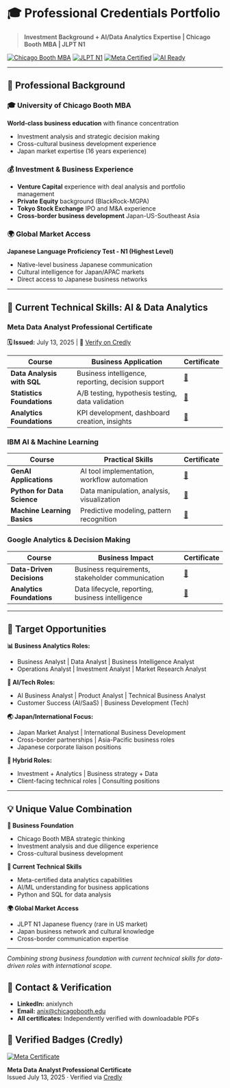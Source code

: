 # 🎓 Professional Credentials Portfolio

> **Investment Background + AI/Data Analytics Expertise | Chicago Booth MBA | JLPT N1**

[![Chicago Booth MBA](https://img.shields.io/badge/MBA-University%20of%20Chicago%20Booth-maroon?style=for-the-badge&logo=graduation-cap)](.)
[![JLPT N1](https://img.shields.io/badge/Japanese-JLPT%20N1%20Master-red?style=for-the-badge&logo=japan)](.)
[![Meta Certified](https://img.shields.io/badge/Meta-Data%20Analyst%20Professional-1877F2?style=for-the-badge&logo=meta)](https://www.credly.com/badges/b3bc1002-6ae8-43dd-a018-b82cef8586e6/public_url)
[![AI Ready](https://img.shields.io/badge/Skills-AI%20%7C%20Data%20Analytics%20%7C%20Investment-blue?style=for-the-badge)](.)

---

## 💼 **Professional Background**

### 🎓 **University of Chicago Booth MBA**
**World-class business education** with finance concentration
- Investment analysis and strategic decision making
- Cross-cultural business development experience
- Japan market expertise (16 years experience)

### 💰 **Investment & Business Experience**
- **Venture Capital** experience with deal analysis and portfolio management
- **Private Equity** background (BlackRock-MGPA)
- **Tokyo Stock Exchange** IPO and M&A experience
- **Cross-border business development** Japan-US-Southeast Asia

### 🌍 **Global Market Access**
**Japanese Language Proficiency Test - N1 (Highest Level)**
- Native-level business Japanese communication
- Cultural intelligence for Japan/APAC markets
- Direct access to Japanese business networks

---

## 🤖 **Current Technical Skills: AI & Data Analytics**

### **Meta Data Analyst Professional Certificate**
**🗓 Issued:** July 13, 2025 | **🔗** [Verify on Credly](https://www.credly.com/badges/b3bc1002-6ae8-43dd-a018-b82cef8586e6/public_url)

| Course | Business Application | Certificate |
|--------|---------------------|-------------|
| **Data Analysis with SQL** | Business intelligence, reporting, decision support | [📄](certificates/coursera/Data_Analysis_Sheets_SQL_Meta_C3V7ZDS2J845.pdf) |
| **Statistics Foundations** | A/B testing, hypothesis testing, data validation | [📄](certificates/coursera/Statistics_Foundations_Meta_18W5WTKQZL5L.pdf) |
| **Analytics Foundations** | KPI development, dashboard creation, insights | [📄](certificates/coursera/Intro_Data_Analytics_Meta_2IYOKGJMCPES.pdf) |

### **IBM AI & Machine Learning**
| Course | Practical Skills | Certificate |
|--------|-----------------|-------------|
| **GenAI Applications** | AI tool implementation, workflow automation | [📄](certificates/coursera/GenAI_Apps_Get_Started_IBM_VUZ45GBH8B7L.pdf) |
| **Python for Data Science** | Data manipulation, analysis, visualization | [📄](certificates/coursera/Python_Data_Science_IBM_9BZ13BA5RR8P.pdf) |
| **Machine Learning Basics** | Predictive modeling, pattern recognition | [📄](certificates/coursera/EDA_Machine_Learning_IBM_3K9PDNHUE9YQ.pdf) |

### **Google Analytics & Decision Making**
| Course | Business Impact | Certificate |
|--------|----------------|-------------|
| **Data-Driven Decisions** | Business requirements, stakeholder communication | [📄](certificates/coursera/Ask_Questions_Make_Decisions_Google_UTYWUATZ8NE2.pdf) |
| **Analytics Foundations** | Data lifecycle, reporting, business intelligence | [📄](certificates/coursera/Foundations_Data_Everywhere_Google_KYJQWUUBYFT4.pdf) |

---

## 🎯 **Target Opportunities**

**📊 Business Analytics Roles:**
- Business Analyst | Data Analyst | Business Intelligence Analyst
- Operations Analyst | Investment Analyst | Market Research Analyst

**🤖 AI/Tech Roles:**
- AI Business Analyst | Product Analyst | Technical Business Analyst  
- Customer Success (AI/SaaS) | Business Development (Tech)

**🌏 Japan/International Focus:**
- Japan Market Analyst | International Business Development
- Cross-border partnerships | Asia-Pacific business roles
- Japanese corporate liaison positions

**💼 Hybrid Roles:**
- Investment + Analytics | Business strategy + Data
- Client-facing technical roles | Consulting positions

---

## 💡 **Unique Value Combination**

**🏦 Business Foundation**
- Chicago Booth MBA strategic thinking
- Investment analysis and due diligence experience
- Cross-cultural business development

**🔧 Current Technical Skills**  
- Meta-certified data analytics capabilities
- AI/ML understanding for business applications
- Python and SQL for data analysis

**🌍 Global Market Access**
- JLPT N1 Japanese fluency (rare in US market)
- Japan business network and cultural knowledge
- Cross-border communication expertise

---

*Combining strong business foundation with current technical skills for data-driven roles with international scope.*

## 🔗 **Contact & Verification**
- **LinkedIn:** anixlynch
- **Email:** anix@chicagobooth.edu
- **All certificates:** Independently verified with downloadable PDFs

## 🏅 Verified Badges (Credly)

[![Meta Certificate](https://images.credly.com/size/340x340/images/1e7b6e2a-891e-4a17-8d5d-6849d8208b44/image.png)](https://www.credly.com/badges/b3bc1002-6ae8-43dd-a018-b82cef8586e6/public_url)

**Meta Data Analyst Professional Certificate**  
Issued July 13, 2025 · Verified via [Credly](https://www.credly.com/badges/b3bc1002-6ae8-43dd-a018-b82cef8586e6/public_url)

